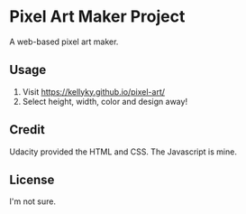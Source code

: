 # Pixel Art Maker Project
A web-based pixel art maker. 

## Usage
1. Visit https://kellyky.github.io/pixel-art/
2. Select height, width, color and design away!

## Credit
Udacity provided the HTML and CSS. The Javascript is mine. 

## License
I'm not sure. 
